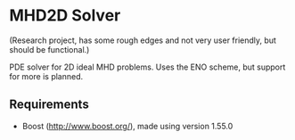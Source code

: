# MHD2D Solver
(Research project, has some rough edges and not very user friendly, but should be functional.)

PDE solver for 2D ideal MHD problems. Uses the ENO scheme, but support for more is planned.

## Requirements

* Boost (http://www.boost.org/), made using version 1.55.0
